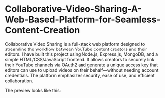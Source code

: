 # Collaborative-Video-Sharing-A-Web-Based-Platform-for-Seamless-Content-Creation

Collaborative Video Sharing is a full-stack web platform designed to streamline the workflow between YouTube content creators and their editors. I have built this project using Node.js, Express.js, MongoDB, and a simple HTML/CSS/JavaScript frontend. It allows creators to securely link their YouTube channels via OAuth2 and generate a unique access key that editors can use to upload videos on their behalf—without needing account credentials. The platform emphasizes security, ease of use, and efficient collaboration.

The preview looks like this:



